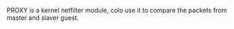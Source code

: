 PROXY is a kernel netfilter module, colo use it to compare the packets from master and slaver guest.
